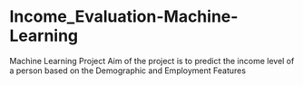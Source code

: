 # Income_Evaluation-Machine-Learning
Machine Learning Project
Aim of the project is to predict the income level of a person based on the Demographic and Employment Features
